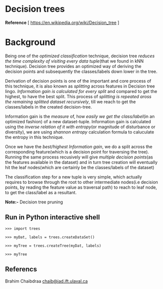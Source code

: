 # Decision trees
**Reference** [ https://en.wikipedia.org/wiki/Decision_tree ]

# Background
Being one of the *optimized classification* technique, decision tree *reduces the time complexity of visiting every data tuple*(that we found in kNN technique). Decision tree provides an optimized way of deriving the decision points and subsequently the classes/labels down lower in the tree.

Derivation of decision points is one of the important and core process of this technique, it is also known as *splitting* across features in Decision tree lingo. *Information gain is calculated for every split* and compared to get the highest, to have the best split. This process of *splitting is repeated aross the remaining splitted dataset recursively*, till we reach to get the classes/labels in the created decision-tree.

Information gain is the *measure* of, how *easily we get the class/label*(in an optimized fashion) of a new dataset-tuple. Information gain is calculated using the *inverse relation of it with entropy*(or magnitude of disturbance or diversity), we are using *shannon entropy* calculation formula to caluculate the entropy in this technique.

Once we have the *best/highest Information gain*, we do a split across the corresponding feature(which is a decision point for traversing the tree). Running the same process recusively will give *multiple decision points*(as the features available in the dataset) and in turn tree creation will eventually hit the leaf nodes(which are certainly be the classes/labels of the dataset)

The classification step for a new tuple is very simple, which actually requires to browse through the root to other intermediate nodes(i.e decision points, by reading the feature value as traversal path) to reach to leaf node, to get the class/label as a resultant.

**Note:-** Decision tree pruning

## Run in Python interactive shell
    >>> import trees

    >>> myDat, labels = trees.createDataSet()

    >>> myTree = trees.createTree(myDat, labels)    
    
    >>> myTree

## Referencs
Brahim Chaibdraa 
<chaib@iad.ift.ulaval.ca>
